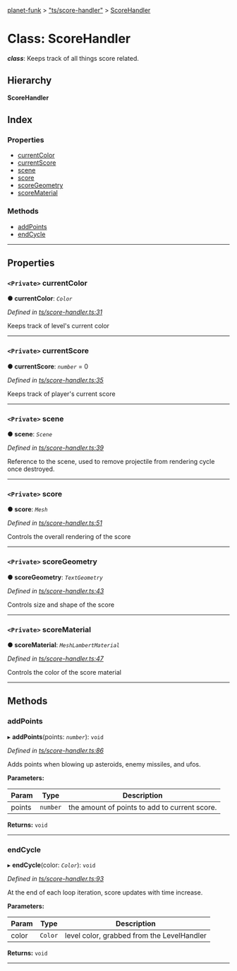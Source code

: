 [planet-funk](../README.md) > ["ts/score-handler"](../modules/_ts_score_handler_.md) > [ScoreHandler](../classes/_ts_score_handler_.scorehandler.md)

# Class: ScoreHandler

*__class__*: Keeps track of all things score related.

## Hierarchy

**ScoreHandler**

## Index

### Properties

* [currentColor](_ts_score_handler_.scorehandler.md#currentcolor)
* [currentScore](_ts_score_handler_.scorehandler.md#currentscore)
* [scene](_ts_score_handler_.scorehandler.md#scene)
* [score](_ts_score_handler_.scorehandler.md#score)
* [scoreGeometry](_ts_score_handler_.scorehandler.md#scoregeometry)
* [scoreMaterial](_ts_score_handler_.scorehandler.md#scorematerial)

### Methods

* [addPoints](_ts_score_handler_.scorehandler.md#addpoints)
* [endCycle](_ts_score_handler_.scorehandler.md#endcycle)

---

## Properties

<a id="currentcolor"></a>

### `<Private>` currentColor

**● currentColor**: *`Color`*

*Defined in [ts/score-handler.ts:31](https://github.com/WilliamRADFunk/planet-funk/blob/c76261c/src/ts/score-handler.ts#L31)*

Keeps track of level's current color

___
<a id="currentscore"></a>

### `<Private>` currentScore

**● currentScore**: *`number`* = 0

*Defined in [ts/score-handler.ts:35](https://github.com/WilliamRADFunk/planet-funk/blob/c76261c/src/ts/score-handler.ts#L35)*

Keeps track of player's current score

___
<a id="scene"></a>

### `<Private>` scene

**● scene**: *`Scene`*

*Defined in [ts/score-handler.ts:39](https://github.com/WilliamRADFunk/planet-funk/blob/c76261c/src/ts/score-handler.ts#L39)*

Reference to the scene, used to remove projectile from rendering cycle once destroyed.

___
<a id="score"></a>

### `<Private>` score

**● score**: *`Mesh`*

*Defined in [ts/score-handler.ts:51](https://github.com/WilliamRADFunk/planet-funk/blob/c76261c/src/ts/score-handler.ts#L51)*

Controls the overall rendering of the score

___
<a id="scoregeometry"></a>

### `<Private>` scoreGeometry

**● scoreGeometry**: *`TextGeometry`*

*Defined in [ts/score-handler.ts:43](https://github.com/WilliamRADFunk/planet-funk/blob/c76261c/src/ts/score-handler.ts#L43)*

Controls size and shape of the score

___
<a id="scorematerial"></a>

### `<Private>` scoreMaterial

**● scoreMaterial**: *`MeshLambertMaterial`*

*Defined in [ts/score-handler.ts:47](https://github.com/WilliamRADFunk/planet-funk/blob/c76261c/src/ts/score-handler.ts#L47)*

Controls the color of the score material

___

## Methods

<a id="addpoints"></a>

###  addPoints

▸ **addPoints**(points: *`number`*): `void`

*Defined in [ts/score-handler.ts:86](https://github.com/WilliamRADFunk/planet-funk/blob/c76261c/src/ts/score-handler.ts#L86)*

Adds points when blowing up asteroids, enemy missiles, and ufos.

**Parameters:**

| Param | Type | Description |
| ------ | ------ | ------ |
| points | `number` |  the amount of points to add to current score. |

**Returns:** `void`

___
<a id="endcycle"></a>

###  endCycle

▸ **endCycle**(color: *`Color`*): `void`

*Defined in [ts/score-handler.ts:93](https://github.com/WilliamRADFunk/planet-funk/blob/c76261c/src/ts/score-handler.ts#L93)*

At the end of each loop iteration, score updates with time increase.

**Parameters:**

| Param | Type | Description |
| ------ | ------ | ------ |
| color | `Color` |  level color, grabbed from the LevelHandler |

**Returns:** `void`

___

